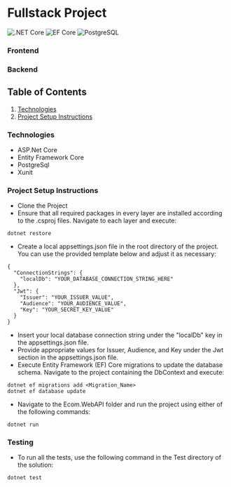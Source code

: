 # Fullstack Project

![.NET Core](https://img.shields.io/badge/.NET%20Core-v.7-purple)
![EF Core](https://img.shields.io/badge/EF%20Core-v.7-cyan)
![PostgreSQL](https://img.shields.io/badge/PostgreSQL-v.14-drakblue)

### Frontend

### Backend

## Table of Contents

1. [Technologies](#technologies)
1. [Project Setup Instructions](#projectsetupinstructions)

### Technologies

- ASP.Net Core
- Entity Framework Core
- PostgreSql
- Xunit

### Project Setup Instructions

- Clone the Project
- Ensure that all required packages in every layer are installed according to the .csproj files. Navigate to each layer and execute:

```
dotnet restore
```

- Create a local appsettings.json file in the root directory of the project. You can use the provided template below and adjust it as necessary:

```
{
  "ConnectionStrings": {
    "localDb": "YOUR_DATABASE_CONNECTION_STRING_HERE"
  },
  "Jwt": {
    "Issuer": "YOUR_ISSUER_VALUE",
    "Audience": "YOUR_AUDIENCE_VALUE",
    "Key": "YOUR_SECRET_KEY_VALUE"
  }
}

```

- Insert your local database connection string under the "localDb" key in the appsettings.json file.
- Provide appropriate values for Issuer, Audience, and Key under the Jwt section in the appsettings.json file.
- Execute Entity Framework (EF) Core migrations to update the database schema. Navigate to the project containing the DbContext and execute:

```
dotnet ef migrations add <Migration_Name>
dotnet ef database update

```

- Navigate to the Ecom.WebAPI folder and run the project using either of the following commands:

```
dotnet run

```

### Testing

- To run all the tests, use the following command in the Test directory of the solution:

```
dotnet test

```
